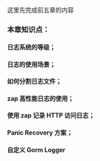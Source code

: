#### 
这里先完成前五章的内容
### 本章知识点：
#### 日志系统的等级；
#### 日志的使用场景；
#### 如何分割日志文件；
#### zap 高性能日志的使用；
#### 使用 zap 记录 HTTP 访问日志；
#### Panic Recovery 方案；
#### 自定义 Gorm Logger